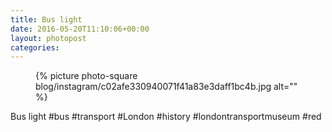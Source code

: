 ```yaml
---
title: Bus light
date: 2016-05-20T11:10:06+00:00
layout: photopost
categories:
---
```


<figure class="photo photo--square">
  {% picture photo-square blog/instagram/c02afe330940071f41a83e3daff1bc4b.jpg alt="" %}
</figure>

Bus light
#bus #transport #London #history #londontransportmuseum #red
